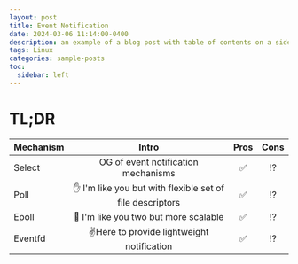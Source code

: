 ```yaml
---
layout: post
title: Event Notification
date: 2024-03-06 11:14:00-0400
description: an example of a blog post with table of contents on a sidebar
tags: Linux
categories: sample-posts
toc:
  sidebar: left
---
```


# TL;DR

| Mechanism | Intro | Pros | Cons |
| :----------- | :------------: | :------------: | :------------: |
| Select       |    OG of event notification mechanisms    |    :white_check_mark:    |    :interrobang:    |
| Poll       |   :raised_hand: I'm like you but with flexible set of file descriptors    |    :white_check_mark:    |    :interrobang:    |
| Epoll       |   :raised_hands: I'm like you two but more scalable    |    :white_check_mark:    |    :interrobang:    |
| Eventfd       |    :v:Here to provide lightweight notification    |    :white_check_mark:    |    :interrobang:    |